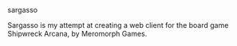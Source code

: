 sargasso

Sargasso is my attempt at creating a web client for the board game Shipwreck Arcana, by Meromorph Games.
